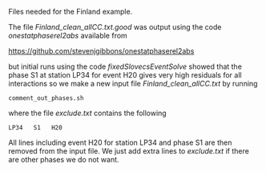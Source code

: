 Files needed for the Finland example.  

The file *Finland_clean_allCC.txt.good* was output using the code *onestatphaserel2abs* available from  

https://github.com/stevenjgibbons/onestatphaserel2abs

but initial runs using the code  *fixedSlovecsEventSolve* showed that the phase S1 at station LP34 for event H20 gives very high residuals for all interactions so we make a new input file *Finland_clean_allCC.txt* by running  

```
comment_out_phases.sh
```
where the file *exclude.txt* contains the following

```
LP34   S1   H20
```

All lines including event H20 for station LP34 and phase S1 are then removed from the input file.
We just add extra lines to *exclude.txt* if there are other phases we do not want.  

